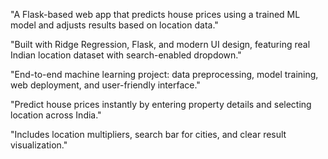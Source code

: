 "A Flask-based web app that predicts house prices using a trained ML model and adjusts results based on location data."

"Built with Ridge Regression, Flask, and modern UI design, featuring real Indian location dataset with search-enabled dropdown."

"End-to-end machine learning project: data preprocessing, model training, web deployment, and user-friendly interface."

"Predict house prices instantly by entering property details and selecting location across India."

"Includes location multipliers, search bar for cities, and clear result visualization."

